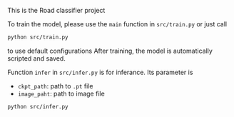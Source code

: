 This is the Road classifier project

To train the model, please use the `main` function in `src/train.py`
or just call 
```bash
python src/train.py
```
to use default configurations
After training, the model is automatically scripted and saved.

Function `infer` in `src/infer.py` is for inferance. 
Its parameter is 
- `ckpt_path`: path to `.pt` file
- `image_paht`: path to image file
```bash
python src/infer.py
```